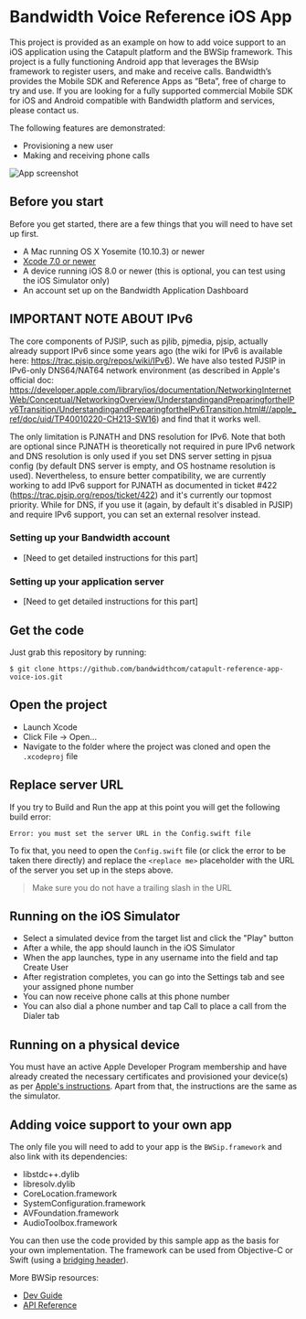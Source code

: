 # Bandwidth Voice Reference iOS App

This project is provided as an example on how to add voice support to an iOS application
using the Catapult platform and the BWSip framework. This project is a fully functioning Android app that leverages the BWsip framework to register users, and make and receive calls. Bandwidth’s provides the Mobile SDK and Reference Apps as “Beta”, free of charge to try and use.  If you are looking for a fully supported commercial Mobile SDK for iOS and Android compatible with Bandwidth platform and services, please contact us. 

The following features are demonstrated:

* Provisioning a new user
* Making and receiving phone calls

![App screenshot](https://github.com/bandwidthcom/catapult-reference-app-voice-ios/blob/master/screenshot.png)

## Before you start
Before you get started, there are a few things that you will need to have set up first.

- A Mac running OS X Yosemite (10.10.3) or newer
- [Xcode 7.0 or newer](https://itunes.apple.com/us/app/xcode/id497799835?mt=12)
- A device running iOS 8.0 or newer (this is optional, you can test using the iOS Simulator only)
- An account set up on the Bandwidth Application Dashboard

## IMPORTANT NOTE ABOUT IPv6    

The core components of PJSIP, such as pjlib, pjmedia, pjsip, actually already support IPv6 since some years ago (the wiki for IPv6 is available here: https://trac.pjsip.org/repos/wiki/IPv6). We have also tested PJSIP in IPv6-only DNS64/NAT64 network environment (as described in Apple's official doc: https://developer.apple.com/library/ios/documentation/NetworkingInternetWeb/Conceptual/NetworkingOverview/UnderstandingandPreparingfortheIPv6Transition/UnderstandingandPreparingfortheIPv6Transition.html#//apple_ref/doc/uid/TP40010220-CH213-SW16) and find that it works well.

The only limitation is PJNATH and DNS resolution for IPv6. Note that both are optional since PJNATH is theoretically not required in pure IPv6 network and DNS resolution is only used if you set DNS server setting in pjsua config (by default DNS server is empty, and OS hostname resolution is used). Nevertheless, to ensure better compatibility, we are currently working to add IPv6 support for PJNATH as documented in ticket #422 (https://trac.pjsip.org/repos/ticket/422) and it's currently our topmost priority. While for DNS, if you use it (again, by default it's disabled in PJSIP) and require IPv6 support, you can set an external resolver instead.

### Setting up your Bandwidth account
- [Need to get detailed instructions for this part]

### Setting up your application server
- [Need to get detailed instructions for this part]

## Get the code
Just grab this repository by running:

    $ git clone https://github.com/bandwidthcom/catapult-reference-app-voice-ios.git

## Open the project
- Launch Xcode
- Click File -> Open...
- Navigate to the folder where the project was cloned and open the ```.xcodeproj``` file

## Replace server URL
If you try to Build and Run the app at this point you will get the following build error:

```
Error: you must set the server URL in the Config.swift file
```

To fix that, you need to open the ```Config.swift``` file (or click the error to be taken there
directly) and replace the ```<replace me>``` placeholder with the URL of the server you set up 
in the steps above.

> Make sure you do not have a trailing slash in the URL

## Running on the iOS Simulator
- Select a simulated device from the target list and click the "Play" button
- After a while, the app should launch in the iOS Simulator
- When the app launches, type in any username into the field and tap Create User
- After registration completes, you can go into the Settings tab and see your assigned phone number
- You can now receive phone calls at this phone number
- You can also dial a phone number and tap Call to place a call from the Dialer tab

## Running on a physical device
You must have an active Apple Developer Program membership and have already created the necessary 
certificates and provisioned your device(s) as per [Apple's instructions](https://developer.apple.com/library/ios/documentation/IDEs/Conceptual/AppStoreDistributionTutorial/Introduction/Introduction.html#//apple_ref/doc/uid/TP40013839). Apart from that, the instructions are the same
as the simulator.

## Adding voice support to your own app
The only file you will need to add to your app is the ```BWSip.framework``` and also link with 
its dependencies:

* libstdc++.dylib
* libresolv.dylib
* CoreLocation.framework
* SystemConfiguration.framework
* AVFoundation.framework
* AudioToolbox.framework

You can then use the code provided by this sample app as the basis for your own implementation. The 
framework can be used from Objective-C or Swift (using a [bridging header](https://developer.apple.com/library/ios/documentation/Swift/Conceptual/BuildingCocoaApps/MixandMatch.html#//apple_ref/doc/uid/TP40014216-CH10-XID_77)).

More BWSip resources:

* [Dev Guide](https://github.com/bandwidthcom/catapult-reference-app-voice-ios/blob/master/bwsip-dev-guide-ios.pdf)
* [API Reference](https://github.com/bandwidthcom/catapult-reference-app-voice-ios/blob/master/bwsip-api-ios.pdf)
